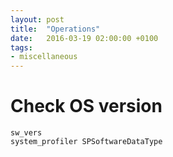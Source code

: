 ```yaml
---
layout: post
title:  "Operations"
date:   2016-03-19 02:00:00 +0100
tags:
- miscellaneous
---
```


# Check OS version

```
sw_vers
system_profiler SPSoftwareDataType
```
